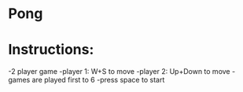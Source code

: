 # Pong


# Instructions:
-2 player game
-player 1: W+S to move
-player 2: Up+Down to move
-games are played first to 6
-press space to start
